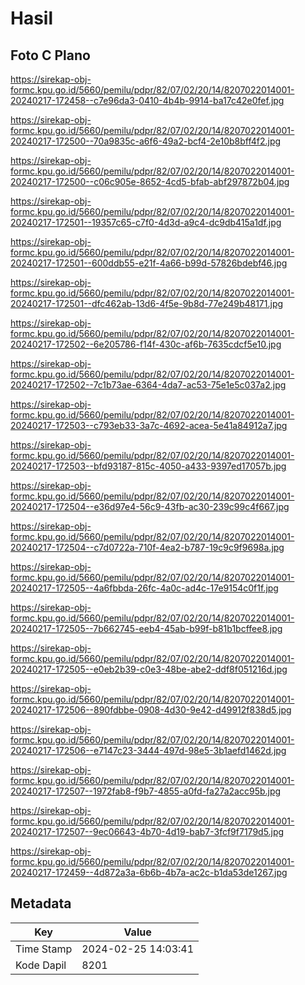# Hasil

## Foto C Plano

https://sirekap-obj-formc.kpu.go.id/5660/pemilu/pdpr/82/07/02/20/14/8207022014001-20240217-172458--c7e96da3-0410-4b4b-9914-ba17c42e0fef.jpg

https://sirekap-obj-formc.kpu.go.id/5660/pemilu/pdpr/82/07/02/20/14/8207022014001-20240217-172500--70a9835c-a6f6-49a2-bcf4-2e10b8bff4f2.jpg

https://sirekap-obj-formc.kpu.go.id/5660/pemilu/pdpr/82/07/02/20/14/8207022014001-20240217-172500--c06c905e-8652-4cd5-bfab-abf297872b04.jpg

https://sirekap-obj-formc.kpu.go.id/5660/pemilu/pdpr/82/07/02/20/14/8207022014001-20240217-172501--19357c65-c7f0-4d3d-a9c4-dc9db415a1df.jpg

https://sirekap-obj-formc.kpu.go.id/5660/pemilu/pdpr/82/07/02/20/14/8207022014001-20240217-172501--600ddb55-e21f-4a66-b99d-57826bdebf46.jpg

https://sirekap-obj-formc.kpu.go.id/5660/pemilu/pdpr/82/07/02/20/14/8207022014001-20240217-172501--dfc462ab-13d6-4f5e-9b8d-77e249b48171.jpg

https://sirekap-obj-formc.kpu.go.id/5660/pemilu/pdpr/82/07/02/20/14/8207022014001-20240217-172502--6e205786-f14f-430c-af6b-7635cdcf5e10.jpg

https://sirekap-obj-formc.kpu.go.id/5660/pemilu/pdpr/82/07/02/20/14/8207022014001-20240217-172502--7c1b73ae-6364-4da7-ac53-75e1e5c037a2.jpg

https://sirekap-obj-formc.kpu.go.id/5660/pemilu/pdpr/82/07/02/20/14/8207022014001-20240217-172503--c793eb33-3a7c-4692-acea-5e41a84912a7.jpg

https://sirekap-obj-formc.kpu.go.id/5660/pemilu/pdpr/82/07/02/20/14/8207022014001-20240217-172503--bfd93187-815c-4050-a433-9397ed17057b.jpg

https://sirekap-obj-formc.kpu.go.id/5660/pemilu/pdpr/82/07/02/20/14/8207022014001-20240217-172504--e36d97e4-56c9-43fb-ac30-239c99c4f667.jpg

https://sirekap-obj-formc.kpu.go.id/5660/pemilu/pdpr/82/07/02/20/14/8207022014001-20240217-172504--c7d0722a-710f-4ea2-b787-19c9c9f9698a.jpg

https://sirekap-obj-formc.kpu.go.id/5660/pemilu/pdpr/82/07/02/20/14/8207022014001-20240217-172505--4a6fbbda-26fc-4a0c-ad4c-17e9154c0f1f.jpg

https://sirekap-obj-formc.kpu.go.id/5660/pemilu/pdpr/82/07/02/20/14/8207022014001-20240217-172505--7b662745-eeb4-45ab-b99f-b81b1bcffee8.jpg

https://sirekap-obj-formc.kpu.go.id/5660/pemilu/pdpr/82/07/02/20/14/8207022014001-20240217-172505--e0eb2b39-c0e3-48be-abe2-ddf8f051216d.jpg

https://sirekap-obj-formc.kpu.go.id/5660/pemilu/pdpr/82/07/02/20/14/8207022014001-20240217-172506--890fdbbe-0908-4d30-9e42-d49912f838d5.jpg

https://sirekap-obj-formc.kpu.go.id/5660/pemilu/pdpr/82/07/02/20/14/8207022014001-20240217-172506--e7147c23-3444-497d-98e5-3b1aefd1462d.jpg

https://sirekap-obj-formc.kpu.go.id/5660/pemilu/pdpr/82/07/02/20/14/8207022014001-20240217-172507--1972fab8-f9b7-4855-a0fd-fa27a2acc95b.jpg

https://sirekap-obj-formc.kpu.go.id/5660/pemilu/pdpr/82/07/02/20/14/8207022014001-20240217-172507--9ec06643-4b70-4d19-bab7-3fcf9f7179d5.jpg

https://sirekap-obj-formc.kpu.go.id/5660/pemilu/pdpr/82/07/02/20/14/8207022014001-20240217-172459--4d872a3a-6b6b-4b7a-ac2c-b1da53de1267.jpg


## Metadata

| Key        | Value               |
| ---------- | ------------------- |
| Time Stamp | 2024-02-25 14:03:41 |
| Kode Dapil | 8201                |



